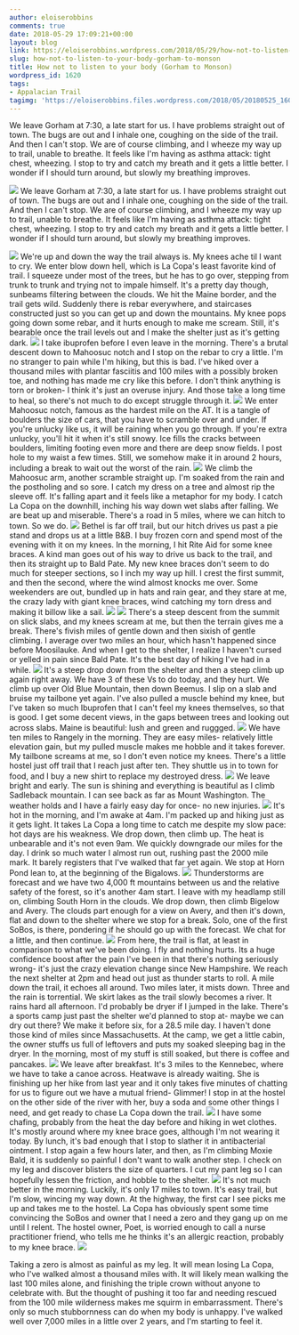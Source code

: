 ```yaml
---
author: eloiserobbins
comments: true
date: 2018-05-29 17:09:21+00:00
layout: blog
link: https://eloiserobbins.wordpress.com/2018/05/29/how-not-to-listen-to-your-body-gorham-to-monson/
slug: how-not-to-listen-to-your-body-gorham-to-monson
title: How not to listen to your body (Gorham to Monson)
wordpress_id: 1620
tags:
- Appalacian Trail
tagimg: 'https://eloiserobbins.files.wordpress.com/2018/05/20180525_160504.jpg'
---
```


We leave Gorham at 7:30, a late start for us. I have problems straight out of town. The bugs are out and I inhale one, coughing on the side of the trail. And then I can't stop. We are of course climbing, and I wheeze my way up to trail, unable to breathe. It feels like I'm having as asthma attack: tight chest, wheezing. I stop to try and catch my breath and it gets a little better. I wonder if I should turn around, but slowly my breathing improves.


[![](https://eloiserobbins.files.wordpress.com/2018/05/20180525_160504.jpg)](https://eloiserobbins.files.wordpress.com/2018/05/20180525_160504.jpg)
We leave Gorham at 7:30, a late start for us. I have problems straight out of town. The bugs are out and I inhale one, coughing on the side of the trail. And then I can't stop. We are of course climbing, and I wheeze my way up to trail, unable to breathe. It feels like I'm having as asthma attack: tight chest, wheezing. I stop to try and catch my breath and it gets a little better. I wonder if I should turn around, but slowly my breathing improves.

[![](https://eloiserobbins.files.wordpress.com/2018/05/20180525_125312.jpg)](https://eloiserobbins.files.wordpress.com/2018/05/20180525_125312.jpg)
We're up and down the way the trail always is. My knees ache til I want to cry. We enter blow down hell,  which is La Copa's least favorite kind of trail. I squeeze under most of the trees, but he has to go over, stepping from trunk to trunk and trying not to impale himself. It's a pretty day though, sunbeams filtering between the clouds. We hit the Maine border, and the trail gets wild. Suddenly there is rebar everywhere, and staircases constructed just so you can get up and down the mountains. My knee pops going down some rebar, and it hurts enough to make me scream. Still, it's bearable once the trail levels out and I make the shelter just as it's getting dark.
[![](https://eloiserobbins.files.wordpress.com/2018/05/20180525_171533.jpg)](https://eloiserobbins.files.wordpress.com/2018/05/20180525_171533.jpg)
I take ibuprofen before I even leave in the morning. There's a brutal descent down to Mahoosuc notch and I stop on the rebar to cry a little. I'm no stranger to pain while I'm hiking, but this is bad. I've hiked over a thousand miles with plantar fasciitis and 100 miles with a possibly broken toe, and nothing has made me cry like this before. I don't think anything is torn or broken- I think it's just an overuse injury. And those take a long time to heal, so there's not much to do except struggle through it.
[![](https://eloiserobbins.files.wordpress.com/2018/05/20180525_185053.jpg)](https://eloiserobbins.files.wordpress.com/2018/05/20180525_185053.jpg)
We enter Mahoosuc notch, famous as the hardest mile on the AT. It is a tangle of boulders the size of cars, that you have to scramble over and under. If you're unlucky like us, it will be raining when you go through. If you're extra unlucky, you'll hit it when it's still snowy. Ice fills the cracks between boulders, limiting footing even more and there are deep snow fields. I post hole to my waist a few times. Still, we somehow make it in around 2 hours, including a break to wait out the worst of the rain.
[![](https://eloiserobbins.files.wordpress.com/2018/05/20180526_070803.jpg)](https://eloiserobbins.files.wordpress.com/2018/05/20180526_070803.jpg)
We climb the Mahoosuc arm, another scramble straight up. I'm soaked from the rain and the postholing and so sore. I catch my dress on a tree and almost rip the sleeve off. It's falling apart and it feels like a metaphor for my body. I catch La Copa on the downhill, inching his way down wet slabs after falling. We are beat up and miserable. There's a road in 5 miles, where we can hitch to town. So we do.
[![](https://eloiserobbins.files.wordpress.com/2018/05/20180527_152614.jpg)](https://eloiserobbins.files.wordpress.com/2018/05/20180527_152614.jpg)
Bethel is far off trail, but our hitch drives us past a pie stand and drops us at a little B&B. I buy frozen corn and spend most of the evening with it on my knees. In the morning, I hit Rite Aid for some knee braces. A kind man goes out of his way to drive us back to the trail, and then its straight up to Bald Pate. My new knee braces don't seem to do much for steeper sections, so I inch my way up hill. I crest the first summit, and then the second, where the wind almost knocks me over. Some weekenders are out, bundled up in hats and rain gear, and they stare at me, the crazy lady with giant knee braces, wind catching my torn dress and making it billow like a sail.
[![](https://eloiserobbins.files.wordpress.com/2018/05/20180527_173030.jpg)](https://eloiserobbins.files.wordpress.com/2018/05/20180527_173030.jpg)
[![](https://eloiserobbins.files.wordpress.com/2018/05/20180528_081727.jpg)](https://eloiserobbins.files.wordpress.com/2018/05/20180528_081727.jpg)
There's a steep descent from the summit on slick slabs, and my knees scream at me, but then the terrain gives me a break. There's fivish miles of gentle down and then sixish of gentle climbing. I average over two miles an hour, which hasn't happened since before Moosilauke. And when I get to the shelter, I realize I haven't cursed or yelled in pain since Bald Pate. It's the best day of hiking I've had in a while.
[![](https://eloiserobbins.files.wordpress.com/2018/05/20180528_160557.jpg)](https://eloiserobbins.files.wordpress.com/2018/05/20180528_160557.jpg)
It's a steep drop down from the shelter and then a steep climb up again right away. We have 3 of these Vs to do today, and they hurt. We climb up over Old Blue Mountain, then down Beemus. I slip on a slab and bruise my tailbone yet again. I've also pulled a muscle behind my knee, but I've taken so much Ibuprofen that I can't feel my knees themselves, so that is good. I get some decent views, in the gaps between trees and looking out across slabs. Maine is beautiful: lush and green and ruggged.
[![](https://eloiserobbins.files.wordpress.com/2018/05/20180530_103009.jpg)](https://eloiserobbins.files.wordpress.com/2018/05/20180530_103009.jpg)
We have ten miles to Rangely in the morning. They are easy miles- relatively little elevation gain, but my pulled muscle makes me hobble and it takes forever. My tailbone screams at me, so I don't even notice my knees. There's a little hostel just off trail that I reach just after ten. They shuttle us in to town for food, and I buy a new shirt to replace my destroyed dress.
[![](https://eloiserobbins.files.wordpress.com/2018/05/20180531_132338.jpg)](https://eloiserobbins.files.wordpress.com/2018/05/20180531_132338.jpg)
We leave bright and early. The sun is shining and everything is beautiful as I climb Sadleback mountain. I can see back as far as Mount Washington. The weather holds and I have a fairly easy day for once- no new injuries.
[![](https://eloiserobbins.files.wordpress.com/2018/05/20180531_152534.jpg)](https://eloiserobbins.files.wordpress.com/2018/05/20180531_152534.jpg)
It's hot in the morning, and I'm awake at 4am. I'm packed up and hiking just as it gets light. It takes La Copa a long time to catch me despite my slow pace: hot days are his weakness. We drop down, then climb up. The heat is unbearable and it's not even 9am. We quickly downgrade our miles for the day. I drink so much water I almost run out, rushing past the 2000 mile mark. It barely registers that I've walked that far yet again. We stop at Horn Pond lean to, at the beginning of the Bigalows. 
[![](https://eloiserobbins.files.wordpress.com/2018/05/20180601_063010.jpg)](https://eloiserobbins.files.wordpress.com/2018/05/20180601_063010.jpg)
Thunderstorms are forecast and we have two 4,000 ft mountains between us and the relative safety of the forest, so it's another 4am start. I leave with my headlamp still on, climbing South Horn in the clouds. We drop down, then climb Bigelow and Avery. The clouds part enough for a view on Avery, and then it's down, flat and down to the shelter where we stop for a break. Solo, one of the first SoBos, is there, pondering if he should go up with the forecast. We chat for a little, and then continue.
[![](https://eloiserobbins.files.wordpress.com/2018/05/20180601_063724.jpg)](https://eloiserobbins.files.wordpress.com/2018/05/20180601_063724.jpg)
From here, the trail is flat, at least in comparison to what we've been doing. I fly and nothing hurts. Its a huge confidence boost after the pain I've been in that there's nothing seriously wrong- it's just the crazy elevation  change since New Hampshire. We reach the next shelter at 2pm and head out just as thunder starts to roll. A mile down the trail, it echoes all around. Two miles later, it mists down. Three and the rain is torrential. We skirt lakes as the trail slowly becomes a river. It rains hard all afternoon. I'd probably be dryer if I jumped in the lake. There's a sports camp just past the shelter we'd planned to stop at- maybe we can dry out there? We make it before six, for a 28.5 mile day. I haven't done those kind of miles since Massachusetts. At the camp, we get a little cabin, the owner stuffs us full of leftovers and puts my soaked sleeping bag in the dryer. In the morning, most of my stuff is still soaked, but there is coffee and pancakes.
[![](https://eloiserobbins.files.wordpress.com/2018/05/20180602_091700.jpg)](https://eloiserobbins.files.wordpress.com/2018/05/20180602_091700.jpg)
We leave after breakfast. It's 3 miles to the Kennebec, where we have to take a canoe across. Heatwave is already waiting. She is finishing up her hike from last year and it only takes five minutes of chatting for us to figure out we have a mutual friend- Glimmer! I stop in at the hostel on the other side of the river with her, buy a soda and some other things I need, and get ready to chase La Copa down the trail.
[![](https://eloiserobbins.files.wordpress.com/2018/05/20180602_132123.jpg)](https://eloiserobbins.files.wordpress.com/2018/05/20180602_132123.jpg)
I have some chafing, probably from the heat the day before and hiking in wet clothes. It's mostly around where my knee brace goes, although I'm not wearing it today. By lunch, it's bad enough that I stop to slather it in antibacterial ointment. I stop again a few hours later, and then, as I'm climbing Moxie Bald, it is suddenly so painful I don't want to walk another step. I check on my leg and discover blisters the size of quarters. I cut my pant leg so I can hopefully lessen the friction, and hobble to the shelter. 
[![](https://eloiserobbins.files.wordpress.com/2018/05/20180603_095525.jpg)](https://eloiserobbins.files.wordpress.com/2018/05/20180603_095525.jpg)
It's not much better in the morning. Luckily, it's only 17 miles to town. It's easy trail, but I'm slow, wincing my way down. At the highway, the first car I see picks me up and takes me to the hostel. La Copa has obviously spent some time convincing the SoBos and owner that I need a zero and they gang up on me until I relent. The hostel owner, Poet, is worried enough to call a nurse practitioner friend, who tells me he thinks it's an allergic reaction, probably to my knee brace.
![](/storage/5D7C-6FFD/DCIM/Camera/20180601_063445.jpg)

Taking a zero is almost as painful as my leg. It will mean losing La Copa, who I've walked almost a thousand miles with. It will likely mean walking the last 100 miles alone, and finishing the triple crown without anyone to celebrate with. But the thought of pushing it too far and needing rescued from the 100 mile wilderness makes me squirm in embarrassment. There's only so much stubbornness can do when my body is unhappy. I've walked well over 7,000 miles in a little over 2 years, and I'm starting to feel it.

